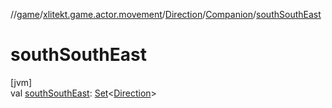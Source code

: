 //[game](../../../../index.md)/[xlitekt.game.actor.movement](../../index.md)/[Direction](../index.md)/[Companion](index.md)/[southSouthEast](south-south-east.md)

# southSouthEast

[jvm]\
val [southSouthEast](south-south-east.md): [Set](https://kotlinlang.org/api/latest/jvm/stdlib/kotlin.collections/-set/index.html)&lt;[Direction](../index.md)&gt;
